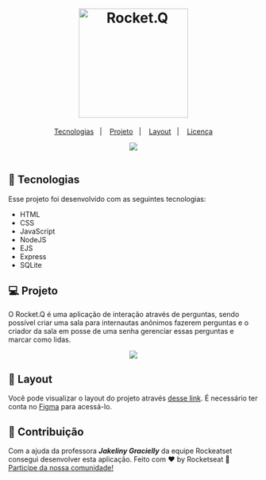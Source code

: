 <h1 align="center">
  <img alt="Rocket.Q" title="Rocket.Q" src="https://github.com/danielusi/nlw-roquet.q/blob/main/public/images/rocketq-logo.png" width="220px" />
</h1>

<p align="center">
  <a href="#-tecnologias">Tecnologias</a>&nbsp;&nbsp;&nbsp;|&nbsp;&nbsp;&nbsp;
  <a href="#-projeto">Projeto</a>&nbsp;&nbsp;&nbsp;|&nbsp;&nbsp;&nbsp;
  <a href="#-layout">Layout</a>&nbsp;&nbsp;&nbsp;|&nbsp;&nbsp;&nbsp;
  <a href="#memo-contribuição">Licença</a>
</p>

<div align="center">
  <img src="https://github.com/danielusi/nlw-roquet.q/blob/main/public/images/rocketq.png" >
</div>

<br>

## 🚀 Tecnologias

Esse projeto foi desenvolvido com as seguintes tecnologias:

- HTML
- CSS
- JavaScript
- NodeJS
- EJS
- Express
- SQLite

## 💻 Projeto

O Rocket.Q é uma aplicação de interação através de perguntas, sendo possível criar uma sala para internautas anônimos fazerem perguntas e o criador da sala em posse de uma senha gerenciar essas perguntas e marcar como lidas.

<div align="center">
  <img src="https://i.imgur.com/Jy4x9Cn.gif" >
</div>

## 🔖 Layout

Você pode visualizar o layout do projeto através [desse link](https://www.figma.com/file/vp3iFfd1ohCbHyDX9jCiQi/Roquet.q). É necessário ter conta no [Figma](https://figma.com) para acessá-lo.

## :memo: Contribuição
Com a ajuda da professora ***Jakeliny Gracielly*** da equipe Rockeatset consegui desenvolver esta aplicação.
Feito com ♥ by Rocketseat :wave: [Participe da nossa comunidade!](https://discord.gg/YxU7fJT)
